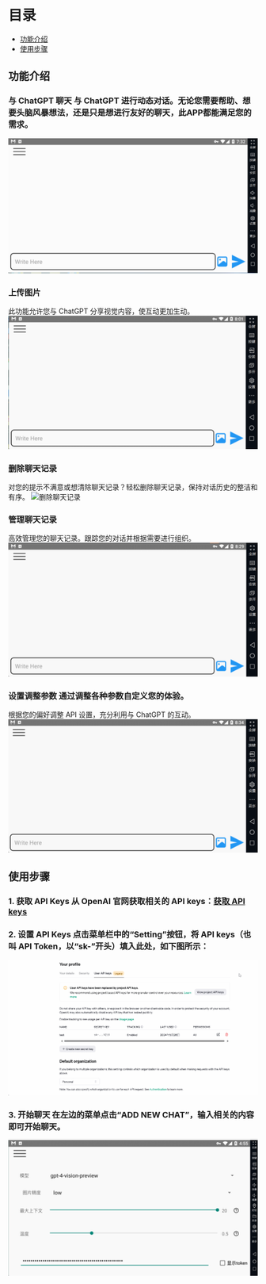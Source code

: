 # 目录 
- [功能介绍](#功能介绍-) 
- [使用步骤](#使用步骤-) 
## 功能介绍 
### 与 ChatGPT 聊天 与 ChatGPT 进行动态对话。无论您需要帮助、想要头脑风暴想法，还是只是想进行友好的聊天，此APP都能满足您的需求。 
![聊天示例](images/聊天示例.gif) 
### 上传图片 
此功能允许您与 ChatGPT 分享视觉内容，使互动更加生动。 
![上传图片示例](images/上传图片.gif) 
### 删除聊天记录
对您的提示不满意或想清除聊天记录？轻松删除聊天记录，保持对话历史的整洁和有序。 
![删除聊天记录](images/删除聊天记录.gif) 
### 管理聊天记录 
高效管理您的聊天记录。跟踪您的对话并根据需要进行组织。 
![管理聊天记录](images/聊天记录管理.gif) 
### 设置调整参数 通过调整各种参数自定义您的体验。
根据您的偏好调整 API 设置，充分利用与 ChatGPT 的互动。 
![设置调整参数](images/设置调整参数.gif) 
## 使用步骤 
### 1. 获取 API Keys 从 OpenAI 官网获取相关的 API keys：[获取 API keys](https://platform.openai.com/settings/profile?tab=api-keys) 
### 2. 设置 API Keys 点击菜单栏中的“Setting”按钮，将 API keys（也叫 API Token，以“sk-”开头）填入此处，如下图所示： 
![设置 API keys](images/guideAPIKEY.gif) 
### 3. 开始聊天 在左边的菜单点击“ADD NEW CHAT”，输入相关的内容即可开始聊天。 
![开始聊天](images/startChat.gif)